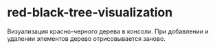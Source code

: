 # red-black-tree-visualization
Визуализация красно-черного дерева в консоли.
При добавлении и удалении элементов дерево отрисовывается заново.
